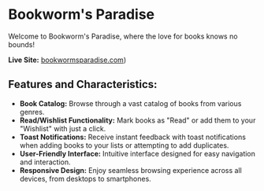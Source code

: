 # Bookworm's Paradise

Welcome to Bookworm's Paradise, where the love for books knows no bounds!

**Live Site:** [bookwormsparadise.com](https://660442b3f96ac4144fe0e58e--aquamarine-cucurucho-2055b7.netlify.app/))

## Features and Characteristics:

- **Book Catalog:** Browse through a vast catalog of books from various genres.
- **Read/Wishlist Functionality:** Mark books as "Read" or add them to your "Wishlist" with just a click.
- **Toast Notifications:** Receive instant feedback with toast notifications when adding books to your lists or attempting to add duplicates.
- **User-Friendly Interface:** Intuitive interface designed for easy navigation and interaction.
- **Responsive Design:** Enjoy seamless browsing experience across all devices, from desktops to smartphones.
